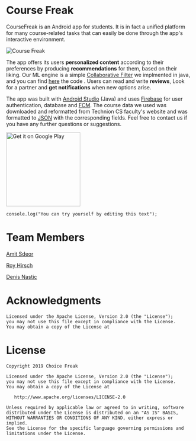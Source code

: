 # Course Freak
CourseFreak is an Android app for students. It is in fact a unified platform for many course-related tasks that can easily be done through the app's interactive environment.

![Course Freak](https://user-images.githubusercontent.com/38239587/50401211-72db3180-0795-11e9-9414-b8c01b4b8374.PNG?raw=true "CourseFreak")

The app offers its users **personalized content** according to their preferences by producing **recommendations** for them, based on their liking. Our ML engine is a simple [Collaborative Filter](https://en.wikipedia.org/wiki/Collaborative_filtering) we implmented in java, and you can find [here](https://github.com/Technion236503/2019a-CourseFreak/blob/master/app/src/main/java/com/coursefreak/app/utils/Recommender.java) the code . Users can read and write **reviews**, Look for a partner and **get notifications** when new options arise.

The app was built with [Android Studio](https://developer.android.com/studio/) (Java) and uses [Firebase](https://firebase.google.com/) for user authentication, database and [FCM](https://firebase.google.com/docs/cloud-messaging/). The course data we used was downloaded and reformatted from Technion CS faculty's website and was formatted to [JSON](https://en.wikipedia.org/wiki/JSON) with the corresponding fields. Feel free to contact us if you have any further questions or suggestions.   

<a style="margin-bottom: 0;" href='https://play.google.com/store/apps/details?id=com.coursefreak.app'><img alt='Get it on Google Play' src='https://play.google.com/intl/en_us/badges/images/generic/en_badge_web_generic.png' width="200px"/></a>

```
console.log("You can try yourself by editing this text");
```

Team Members
=======
[Amit Sdeor](https://github.com/amso100)

[Roy Hirsch](https://github.com/royhirsch1)

[Denis Nastic](https://github.com/DxxN96)

Acknowledgments
=======
    Licensed under the Apache License, Version 2.0 (the "License");
    you may not use this file except in compliance with the License.
    You may obtain a copy of the License at

License
=======

	Copyright 2019 Choice Freak
    
    Licensed under the Apache License, Version 2.0 (the "License");
    you may not use this file except in compliance with the License.
    You may obtain a copy of the License at

       http://www.apache.org/licenses/LICENSE-2.0

    Unless required by applicable law or agreed to in writing, software
    distributed under the License is distributed on an "AS IS" BASIS,
    WITHOUT WARRANTIES OR CONDITIONS OF ANY KIND, either express or implied.
    See the License for the specific language governing permissions and
    limitations under the License.
    

